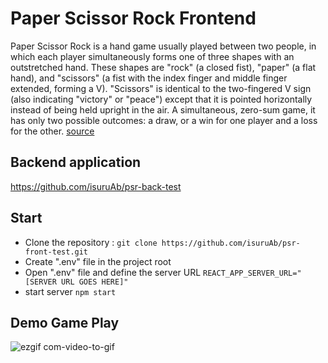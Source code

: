 # Paper Scissor Rock Frontend

Paper Scissor Rock is a hand game usually played between two people, in which each player simultaneously forms one of three shapes with an outstretched hand. These shapes are "rock" (a closed fist), "paper" (a flat hand), and "scissors" (a fist with the index finger and middle finger extended, forming a V). "Scissors" is identical to the two-fingered V sign (also indicating "victory" or "peace") except that it is pointed horizontally instead of being held upright in the air. A simultaneous, zero-sum game, it has only two possible outcomes: a draw, or a win for one player and a loss for the other. [source](https://en.wikipedia.org/wiki/Rock_paper_scissors)

## Backend application

https://github.com/isuruAb/psr-back-test

## Start

* Clone the repository : `git clone https://github.com/isuruAb/psr-front-test.git`
* Create ".env" file in the project root
* Open ".env" file and define the server URL `REACT_APP_SERVER_URL="[SERVER URL GOES HERE]"`
* start server `npm start`

## Demo Game Play 

![ezgif com-video-to-gif](https://user-images.githubusercontent.com/7692626/73596625-b7232e80-455e-11ea-8771-d4e3ea1186c8.gif)
